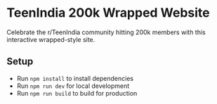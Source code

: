# TeenIndia 200k Wrapped Website

Celebrate the r/TeenIndia community hitting 200k members with this interactive wrapped-style site.

## Setup

- Run `npm install` to install dependencies
- Run `npm run dev` for local development
- Run `npm run build` to build for production
